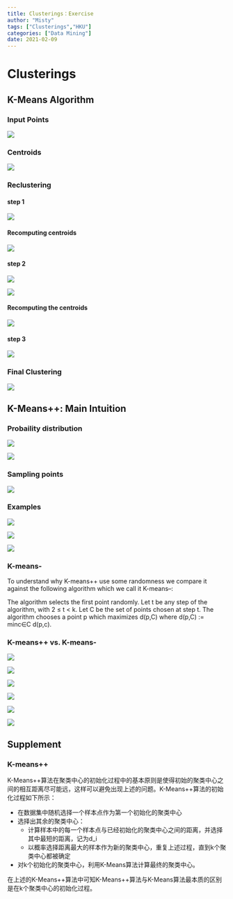 ```yaml
---
title: Clusterings：Exercise
author: "Misty"
tags: ["Clusterings","HKU"]
categories: ["Data Mining"]
date: 2021-02-09
---
```


# Clusterings

## K-Means Algorithm

### Input Points

![](https://raw.githubusercontent.com/M1styDay/image_hosting/master/hugo_images/20210309193007.png)

### Centroids

![](https://raw.githubusercontent.com/M1styDay/image_hosting/master/hugo_images/20210309193112.png)

### Reclustering

#### step 1

![](https://raw.githubusercontent.com/M1styDay/image_hosting/master/hugo_images/20210309193233.png)

#### Recomputing centroids

![](https://raw.githubusercontent.com/M1styDay/image_hosting/master/hugo_images/20210309193329.png)

#### step 2

![](https://raw.githubusercontent.com/M1styDay/image_hosting/master/hugo_images/20210309193439.png)

![](https://raw.githubusercontent.com/M1styDay/image_hosting/master/hugo_images/20210309193531.png)

#### Recomputing the centroids

![](https://raw.githubusercontent.com/M1styDay/image_hosting/master/hugo_images/20210309193616.png)

#### step 3

![](https://raw.githubusercontent.com/M1styDay/image_hosting/master/hugo_images/20210309193653.png)

### Final Clustering

![](https://raw.githubusercontent.com/M1styDay/image_hosting/master/hugo_images/20210309193738.png)



## K-Means++: Main Intuition

### Probaility distribution

![](https://raw.githubusercontent.com/M1styDay/image_hosting/master/hugo_images/20210309194902.png)

![](https://raw.githubusercontent.com/M1styDay/image_hosting/master/hugo_images/20210309194941.png)

### Sampling points

![](https://raw.githubusercontent.com/M1styDay/image_hosting/master/hugo_images/20210309195216.png)


### Examples

![](https://raw.githubusercontent.com/M1styDay/image_hosting/master/hugo_images/20210309204543.png)

![](https://raw.githubusercontent.com/M1styDay/image_hosting/master/hugo_images/20210309204609.png)

![](https://raw.githubusercontent.com/M1styDay/image_hosting/master/hugo_images/20210309204634.png)

### K-means-

To understand why K-means++ use some randomness we compare it against the following algorithm which we call it K-means–:

The algorithm selects the first point randomly. Let t be any step of the algorithm, with 2 ≤ t < k. Let C be the set of points chosen at step t. The algorithm chooses a point p which maximizes d(p,C) where d(p,C) := minc∈C d(p,c).

### K-means++ vs. K-means-

![](https://raw.githubusercontent.com/M1styDay/image_hosting/master/hugo_images/20210309205125.png)

![](https://raw.githubusercontent.com/M1styDay/image_hosting/master/hugo_images/20210309205147.png)

![](https://raw.githubusercontent.com/M1styDay/image_hosting/master/hugo_images/20210309205211.png)

![](https://raw.githubusercontent.com/M1styDay/image_hosting/master/hugo_images/20210309205234.png)

![](https://raw.githubusercontent.com/M1styDay/image_hosting/master/hugo_images/20210309205300.png)

![](https://raw.githubusercontent.com/M1styDay/image_hosting/master/hugo_images/20210309205322.png)

## Supplement

### K-means++

K-Means++算法在聚类中心的初始化过程中的基本原则是使得初始的聚类中心之间的相互距离尽可能远，这样可以避免出现上述的问题。K-Means++算法的初始化过程如下所示：

* 在数据集中随机选择一个样本点作为第一个初始化的聚类中心
* 选择出其余的聚类中心：
    * 计算样本中的每一个样本点与已经初始化的聚类中心之间的距离，并选择其中最短的距离，记为d_i
    * 以概率选择距离最大的样本作为新的聚类中心，重复上述过程，直到k个聚类中心都被确定
* 对k个初始化的聚类中心，利用K-Means算法计算最终的聚类中心。

在上述的K-Means++算法中可知K-Means++算法与K-Means算法最本质的区别是在k个聚类中心的初始化过程。



